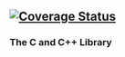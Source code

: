 [![Coverage Status](https://coveralls.io/repos/github/axseil/axlib/badge.svg?branch=master)](https://coveralls.io/github/axseil/axlib?branch=master) 
---
### The C and C++ Library
